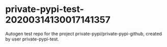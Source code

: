 # private-pypi-test-20200314130017141357
Autogen test repo for the project private-pypi/private-pypi-github, created by user private-pypi-test.
